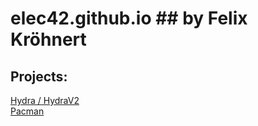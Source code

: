 # elec42.github.io ## by Felix Kröhnert

## Projects:
[Hydra / HydraV2](https://elec42.github.io/HYDRA)\
[Pacman](https://github.com/Elec42/Pacman_Game)

